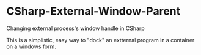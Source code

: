 # CSharp-External-Window-Parent
Changing external process's window handle in CSharp

This is a simplistic, easy way to "dock" an extternal program in a container on a windows form.
